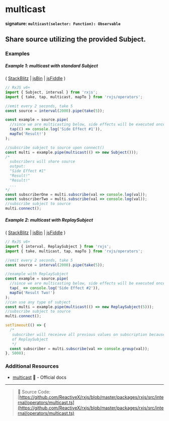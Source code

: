 # multicast

#### signature: `multicast(selector: Function): Observable`

## Share source utilizing the provided Subject.



### Examples

##### Example 1: multicast with standard Subject

(
[StackBlitz](https://stackblitz.com/edit/typescript-vge8sk?file=index.ts&devtoolsheight=100)
| [jsBin](http://jsbin.com/zexuyosuvi/1/edit?js,console) |
[jsFiddle](https://jsfiddle.net/btroncone/x2z7p1gm/) )

```js
// RxJS v6+
import { Subject, interval } from 'rxjs';
import { take, tap, multicast, mapTo } from 'rxjs/operators';

//emit every 2 seconds, take 5
const source = interval(2000).pipe(take(5));

const example = source.pipe(
  //since we are multicasting below, side effects will be executed once
  tap(() => console.log('Side Effect #1')),
  mapTo('Result!')
);

//subscribe subject to source upon connect()
const multi = example.pipe(multicast(() => new Subject()));
/*
  subscribers will share source
  output:
  "Side Effect #1"
  "Result!"
  "Result!"
  ...
*/
const subscriberOne = multi.subscribe(val => console.log(val));
const subscriberTwo = multi.subscribe(val => console.log(val));
//subscribe subject to source
multi.connect();
```

##### Example 2: multicast with ReplaySubject

(
[StackBlitz](https://stackblitz.com/edit/typescript-n5ghjj?file=index.ts&devtoolsheight=100)
| [jsBin](http://jsbin.com/ruhexuhike/1/edit?js,console) |
[jsFiddle](https://jsfiddle.net/btroncone/oj68u58j/) )

```js
// RxJS v6+
import { interval, ReplaySubject } from 'rxjs';
import { take, multicast, tap, mapTo } from 'rxjs/operators';

//emit every 2 seconds, take 5
const source = interval(2000).pipe(take(5));

//example with ReplaySubject
const example = source.pipe(
  //since we are multicasting below, side effects will be executed once
  tap(_ => console.log('Side Effect #2')),
  mapTo('Result Two!')
);
//can use any type of subject
const multi = example.pipe(multicast(() => new ReplaySubject(5)));
//subscribe subject to source
multi.connect();

setTimeout(() => {
  /*
   subscriber will receieve all previous values on subscription because
   of ReplaySubject
   */
  const subscriber = multi.subscribe(val => console.group(val));
}, 5000);
```

### Additional Resources

- [multicast](https://rxjs.dev/api/operators/multicast) 📰 - Official docs

---

> 📁 Source Code:
> [https://github.com/ReactiveX/rxjs/blob/master/packages/rxjs/src/internal/operators/multicast.ts](https://github.com/ReactiveX/rxjs/blob/master/packages/rxjs/src/internal/operators/multicast.ts)
